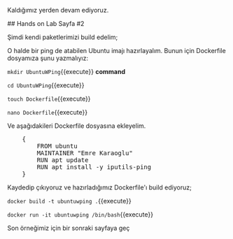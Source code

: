 Kaldığımız yerden devam ediyoruz.

## Hands on Lab Sayfa #2

Şimdi kendi paketlerimizi build edelim;

O halde bir ping de atabilen Ubuntu imajı hazırlayalım. Bunun için Dockerfile dosyamıza şunu yazmalıyız:

`mkdir UbuntuWPing`{{execute}}
**command**

`cd UbuntuWPing`{{execute}}

`touch Dockerfile`{{execute}}

`nano Dockerfile`{{execute}}

Ve aşağıdakileri Dockerfile dosyasına ekleyelim.

<pre class="file">
    {
        FROM ubuntu
        MAINTAINER "Emre Karaoglu"
        RUN apt update
        RUN apt install -y iputils-ping
    }
</pre>

Kaydedip çıkıyoruz ve hazırladığımız Dockerfile'ı build ediyoruz;

`docker build -t ubuntuwping .`{{execute}}

`docker run -it ubuntuwping /bin/bash`{{execute}}

Son örneğimiz için bir sonraki sayfaya geç